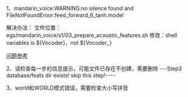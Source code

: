 1、mandarin_voice:WARNING:no silence found and 
FileNotFoundEroor:feed_forward_6_tanh.model

解决办法：
    文件位置：egs/mandarin_voice/s1/03_prepare_acoustic_features.sh
    修改：shell variables is ${Vocoder}，not ${Vocoder,,}

[问题参考](https://github.com/CSTR-Edinburgh/merlin/pull/338)

2、请检查每一步的信息提示，可能文件已存在不创建，需要删除
---Step3 database/feats dir exists! skip this step!----

3、world和WORLD模式错误，需要检查大小写拼音
